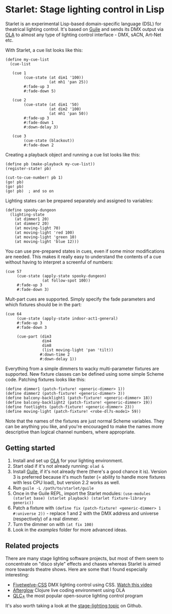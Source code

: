 Starlet: Stage lighting control in Lisp
=======================================

Starlet is an experimental Lisp-based domain-specific language (DSL) for theatrical lighting control.  It's based on [Guile](https://www.gnu.org/software/guile/) and sends its DMX output via [OLA](https://openlighting.org) to almost any type of lighting control interface - DMX, sACN, Art-Net etc.

With Starlet, a cue list looks like this:

```
(define my-cue-list
  (cue-list

   (cue 1
        (cue-state (at dim1 '100))
                   (at mh1 'pan 25))
        #:fade-up 3
        #:fade-down 5)

   (cue 2
        (cue-state (at dim1 '50)
                   (at dim2 '100)
                   (at mh1 'pan 50))
        #:fade-up 3
        #:fade-down 1
        #:down-delay 3)

   (cue 3
        (cue-state (blackout))
        #:fade-down 2
```

Creating a playback object and running a cue list looks like this:

```
(define pb (make-playback my-cue-list))
(register-state! pb)

(cut-to-cue-number! pb 1)
(go! pb)
(go! pb)
(go! pb)  ; and so on
```

Lighting states can be prepared separately and assigned to variables:

```
(define spooky-dungeon
  (lighting-state
    (at dimmer1 20)
    (at dimmer2 20)
    (at moving-light 70)
    (at moving-light 'red 100)
    (at moving-light 'green 10)
    (at moving-light 'blue 12)))
```

You can use pre-prepared states in cues, even if some minor modifications are needed.  This makes it really easy to understand the contents of a cue without having to interpret a screenful of numbers:

```
(cue 57
     (cue-state (apply-state spooky-dungeon)
                (at follow-spot 100))
     #:fade-up 3
     #:fade-down 3)
```

Mult-part cues are supported.  Simply specify the fade parameters and which fixtures should be in the part:

```
(cue 64
     (cue-state (apply-state indoor-act1-general)
     #:fade-up 3
     #:fade-down 3

     (cue-part (dim3
                dim4
                dim8
                (list moving-light 'pan 'tilt))
               #:down-time 2
               #:down-delay 1))
```


Everything from a simple dimmers to wacky multi-parameter fixtures are supported.  New fixture classes can be defined using some simple Scheme code.  Patching fixtures looks like this:

```
(define dimmer1 (patch-fixture! <generic-dimmer> 1))
(define dimmer2 (patch-fixture! <generic-dimmer> 3))
(define balcony-backlight1 (patch-fixture! <generic-dimmer> 18))
(define balcony-backlight2 (patch-fixture! <generic-dimmer> 19))
(define footlights (patch-fixture! <generic-dimmer> 23))
(define moving-light (patch-fixture! <robe-dl7s-mode1> 59))
```

Note that the names of the fixtures are just normal Scheme variables.  They can be anything you like, and you're encouraged to make the names more descriptive than logical channel numbers, where appropriate.

Getting started
---------------

1. Install and set up [OLA](https://openlighting.org) for your lighting environment.
2. Start olad if it's not already running: `olad &`
3. Install [Guile](https://www.gnu.org/software/guile/), if it's not already there (there's a good chance it is).  Version 3 is preferred because it's much faster (= ability to handle more fixtures with less CPU load), but version 2.2 works as well.
4. Run `guile -L /path/to/starlet/guile`
5. Once in the Guile REPL, import the Starlet modules: `(use-modules (starlet base) (starlet playback) (starlet fixture-library generic))`
6. Patch a fixture with `(define fix (patch-fixture! <generic-dimmer> 1 #:universe 2))` - replace 1 and 2 with the DMX address and universe (respectively) of a real dimmer.
7. Turn the dimmer on with `(at fix 100)`
8. Look in the _examples_ folder for more advanced ideas.


Related projects
----------------

There are many stage lighting software projects, but most of them seem to concentrate on "disco style" effects and chases whereas Starlet is aimed more towards theatre shows.  Here are some that I found especially interesting:


* [Fivetwelve-CSS](https://github.com/beyondscreen/fivetwelve-css) DMX lighting control using CSS. [Watch this video](https://www.youtube.com/watch?v=ani_MOZt5_c)
* [Afterglow](https://github.com/Deep-Symmetry/afterglow) Clojure live coding environment using OLA
* [QLC+](https://qlcplus.org/) the most popular open-source lighting control program

It's also worth taking a look at the [stage-lighting topic](https://github.com/topics/stage-lighting) on Github.